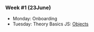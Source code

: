 ### Week #1 (23June)

- Monday: Onboarding
- Tuesday: Theory Basics JS: [Objects](https://learn.javascript.ru/object)
